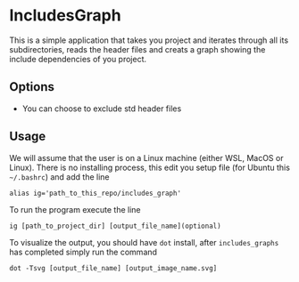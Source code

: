 # IncludesGraph
This is a simple application that takes you project and iterates through all its subdirectories, 
reads the header files and creats a graph showing the include dependencies of you project.

## Options
- You can choose to exclude std header files

## Usage
We will assume that the user is on a Linux machine (either WSL, MacOS or Linux).
There is no installing process, this edit you setup file (for Ubuntu this `~/.bashrc`)
and add the line
```console
alias ig='path_to_this_repo/includes_graph'
```
To run the program execute the line
```console
ig [path_to_project_dir] [output_file_name](optional)
```
To visualize the output, you should have `dot` install, after `includes_graphs` has completed
simply run the command
```console
dot -Tsvg [output_file_name] [output_image_name.svg]
```
